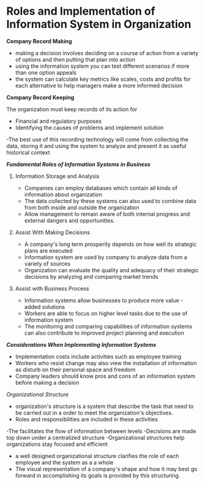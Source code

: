 
# Roles and Implementation of Information System in Organization


**Company Record Making**

- making a decision involves deciding on a course of action from a variety of options and then putting that plan into action
- using the information system you can test different scenarios if more than one option appeals 
- the system can calculate key metrics like scales, costs and profits for each alternative to help managers make a more informed decision

**Company Record Keeping**

The organization must keep records of its action for
- Financial and regulatory purposes
- Identifying the causes of problems and implement solution

-The best use of this recording technology will come from collecting the data, storing it and using the system to analyze and present it as useful historical context


***Fundamental Roles of Information Systems in Business***

1.  Information Storage and Analysis
	- Companies can employ databases which contain all kinds of information about organization 
	- The data collected by these systems can also used to combine data from both inside and outside the organization
	- Allow management to remain aware of both internal progress and external dangers and opportunities.

2.  Assist With Making Decisions
	- A company's long term prosperity depends on how well its strategic plans are executed
	- Information system are used by company to analyze data from a variety of sources
	- Organization can evaluate the quality and adequacy of their strategic decisions by analyzing and comparing market trends
	
3. Assist with Business Process
	- Information systems allow businesses to produce more value - added solutions
	- Workers are able to focus on higher level tasks due to the use of information system
	- The monitoring and comparing capabilities of information systems can also contribute to improved project planning and execution 


***Considerations When Implementing Information Systems***

- Implementation costs include activities such as employee training
- Workers who resist change may also view the installation of information as disturb on their personal space and freedom
- Company leaders should know pros and cons of an information system before making a decision 


*Organizational Structure*

- organization's structure is a system that describe the task that need to be carried out in a order to meet the organization's objectives.
- Roles and responsibilities are included in these activities

-The facilitates the flow of information between levels
-Decisions are made top down under a centralized structure 
-Organizational structures help organizations stay focused and efficient


- a well designed organizational structure clarifies the role of each employee and the system as  a a whole
- The visual representation of a company's shape and how it may best go forward in accomplishing its goals is provided by this structuring. 
